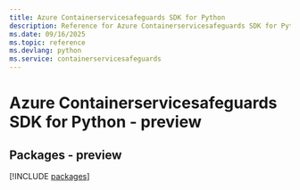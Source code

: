 ```yaml
---
title: Azure Containerservicesafeguards SDK for Python
description: Reference for Azure Containerservicesafeguards SDK for Python
ms.date: 09/16/2025
ms.topic: reference
ms.devlang: python
ms.service: containerservicesafeguards
---
```

# Azure Containerservicesafeguards SDK for Python - preview
## Packages - preview
[!INCLUDE [packages](containerservicesafeguards-index.md)]